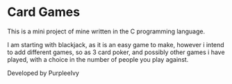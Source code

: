# Card Games

This is a mini project of mine written in the C programming language.

I am starting with blackjack, as it is an easy game to make, however i intend to add different games, so as 3 card poker, and possibly other games i have played, with a choice in the number of people you play against.




Developed by PurpleeIvy
